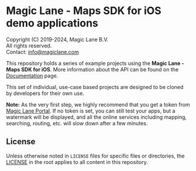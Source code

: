 # Magic Lane - Maps SDK for iOS demo applications

Copyright (C) 2019-2024, Magic Lane B.V.  
All rights reserved.  
Contact: info@magiclane.com

This repository holds a series of example projects using the **Magic Lane - Maps SDK for iOS**. More information about the API can be found on the [Documentation](https://developer.magiclane.com/documentation) page.

This set of individual, use-case based projects are designed to be cloned by developers for their own use.

**Note:** As the very first step, we highly recommend that you get a token from [Magic Lane Portal](https://developer.magiclane.com/api). If no token is set, you can still test your apps, but a watermark will be displayed, and all the online services including mapping, searching, routing, etc. will slow down after a few minutes.

## License

Unless otherwise noted in `LICENSE` files for specific files or directories, the [LICENSE](LICENSE) in the root applies to all content in this repository.
